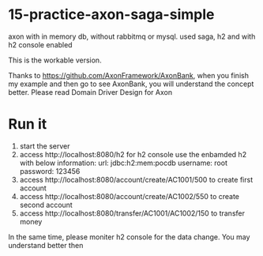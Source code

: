 # 15-practice-axon-saga-simple
axon with in memory db, without rabbitmq or mysql. used saga, h2 and with h2 console enabled

This is the workable version.

Thanks to https://github.com/AxonFramework/AxonBank, when you finish my example and then go to see AxonBank, you will understand the concept better.
Please read Domain Driver Design for Axon


# Run it
1. start the server
2. access http://localhost:8080/h2 for h2 console
   use the enbamded h2 with below information:
     url: jdbc:h2:mem:pocdb
     username: root
     password: 123456
3. access http://localhost:8080/account/create/AC1001/500 to create first account
4. access http://localhost:8080/account/create/AC1002/550 to create second account
5. access http://localhost:8080/transfer/AC1001/AC1002/150 to transfer money

In the same time, please moniter h2 console for the data change. You may understand better then
